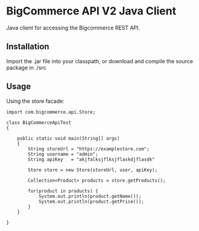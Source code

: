 BigCommerce API V2 Java Client
==============================

Java client for accessing the Bigcommerce REST API.

Installation
------------

Import the .jar file into your classpath, or download and compile the source
package in ./src

Usage
-----

Using the store facade:

```
import com.bigcommerce.api.Store;

class BigCommerceApiTest
{

	public static void main(String[] args)
	{
		String storeUrl = "https://examplestore.com";
		String username = "admin";
		String apiKey   = "akjfalksjflksjflaskdjflasdk"

		Store store = new Store(storeUrl, user, apiKey);

		Collection<Product> products = store.getProducts();

		for(product in products) {
			System.out.println(product.getName());
			System.out.println(product.getPrice());
		}
	}

}
```